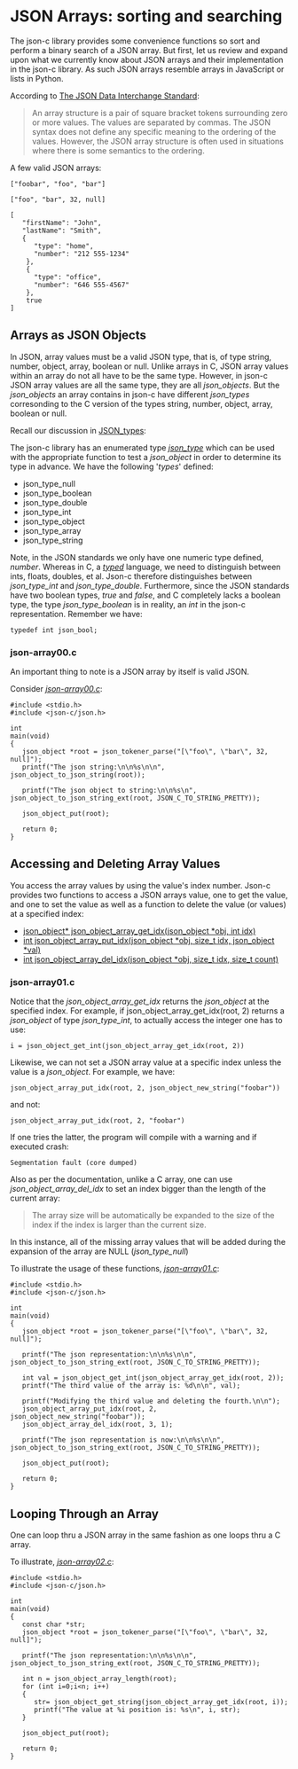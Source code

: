 # JSON Arrays: sorting and searching

The json-c library provides some convenience functions so sort and perform a binary search of a JSON array. But first, let us review and expand upon what we currently know about JSON arrays and their implementation in the json-c library. As such JSON arrays resemble arrays in JavaScript or lists in Python.

According to [The JSON Data Interchange Standard](http://www.ecma-international.org/publications/files/ECMA-ST/ECMA-404.pdf):
> An array structure is a pair of square bracket tokens surrounding zero or more values. The values are separated by commas. The JSON syntax does not define any specific meaning to the ordering of the values. However, the JSON array structure is often used in situations where there is some semantics to the ordering.

A few valid JSON arrays:

```
["foobar", "foo", "bar"]
```

```
["foo", "bar", 32, null]
```

```
[
   "firstName": "John",
   "lastName": "Smith",
   {
      "type": "home",
      "number": "212 555-1234"
    },
    {
      "type": "office",
      "number": "646 555-4567"
    },
    true
]
```

## Arrays as JSON Objects

In JSON, array values must be a valid JSON type, that is, of type string, number, object, array, boolean or null. Unlike arrays in C, JSON array values within an array do not all have to be the same type. However, in json-c JSON array values are all the same type, they are all _*json_objects*_. But the _*json_objects*_ an array contains in json-c have different _*json_types*_ corresonding to the C version of the types string, number, object, array, boolean or null.

Recall our discussion in [JSON_types](https://github.com/rbtylee/tutorial-jsonc/blob/master/tutorial/types.md):

The json-c library has an enumerated type [_*json_type*_](https://json-c.github.io/json-c/json-c-0.14/doc/html/json__types_8h.html) which can be used with the appropriate function to test a _*json_object*_ in order to determine its type in advance. We have the following '_types_' defined:

- json_type_null
- json_type_boolean
- json_type_double
- json_type_int
- json_type_object
- json_type_array
- json_type_string

Note, in the JSON standards we only have one numeric type defined, _number_. Whereas in C, a [_typed_](https://en.wikipedia.org/wiki/Strong_and_weak_typing) language, we need to distinguish between ints, floats, doubles, et al. Json-c therefore distinguishes between _*json_type_int*_ and _*json_type_double*_. Furthermore, since the JSON standards have two boolean types, _true_ and _false_, and C completely lacks a boolean type, the type _*json_type_boolean*_ is in reality, an *int* in the json-c representation. Remember we have:

```
typedef int json_bool;
```

### json-array00.c

An important thing to note is a JSON array by itself is valid JSON.

Consider [_*json-array00.c*_](https://github.com/rbtylee/tutorial-jsonc/blob/master/src/json-array00.c):

```
#include <stdio.h>
#include <json-c/json.h>

int
main(void)
{
   json_object *root = json_tokener_parse("[\"foo\", \"bar\", 32, null]");
   printf("The json string:\n\n%s\n\n", json_object_to_json_string(root));
   
   printf("The json object to string:\n\n%s\n", json_object_to_json_string_ext(root, JSON_C_TO_STRING_PRETTY));

   json_object_put(root);

   return 0;
}
```

## Accessing and Deleting Array Values

You access the array values by using the value's index number. Json-c provides two functions to access a JSON arrays value, one to get the value, and one to set the value as well as a function to delete the value (or values) at a specified index:

- [json_object\* json_object_array_get_idx(json_object \*obj, int idx)](https://json-c.github.io/json-c/json-c-0.14/doc/html/json__object_8h.html#a676711a76545d4ec65cc75f100f5fd19)
- [int json_object_array_put_idx(json_object *obj, size_t idx, json_object *val)](https://json-c.github.io/json-c/json-c-0.14/doc/html/json__object_8h.html#a1ac0ccdbc13a25da7d8b2dc9e421dfad)
- [int json_object_array_del_idx(json_object *obj, size_t idx, size_t count)](https://json-c.github.io/json-c/json-c-0.14/doc/html/json__object_8h.html#a722eca9f578704d3af38b97549242c1f)

### json-array01.c

Notice that the _*json_object_array_get_idx*_ returns the _*json_object*_ at the specified index. For example, if json_object_array_get_idx(root, 2) returns a _*json_object*_ of type _*json_type_int*_, to actually access the integer one has to use:

```
i = json_object_get_int(json_object_array_get_idx(root, 2))
```

Likewise, we can not set a JSON array value at a specific index unless the value is a _*json_object*_.  For example, we have:

```
json_object_array_put_idx(root, 2, json_object_new_string("foobar"))
```
and not:

```
json_object_array_put_idx(root, 2, "foobar")
```
If one tries the latter, the program will compile with a warning and if executed crash:

```
Segmentation fault (core dumped)
```
Also as per the documentation, unlike a C array, one can use _*json_object_array_del_idx*_ to set an index bigger than the length of the current array:

> The array size will be automatically be expanded to the size of the index if the index is larger than the current size.

In this instance, all of the missing array values that will be added during the expansion of the array are NULL (_*json_type_null*_)

To illustrate the usage of these functions, [_*json-array01.c*_](https://github.com/rbtylee/tutorial-jsonc/blob/master/src/json-array01.c):

```
#include <stdio.h>
#include <json-c/json.h>

int
main(void)
{
   json_object *root = json_tokener_parse("[\"foo\", \"bar\", 32, null]");

   printf("The json representation:\n\n%s\n\n", json_object_to_json_string_ext(root, JSON_C_TO_STRING_PRETTY));

   int val = json_object_get_int(json_object_array_get_idx(root, 2));
   printf("The third value of the array is: %d\n\n", val);

   printf("Modifying the third value and deleting the fourth.\n\n");
   json_object_array_put_idx(root, 2, json_object_new_string("foobar"));
   json_object_array_del_idx(root, 3, 1);

   printf("The json representation is now:\n\n%s\n\n", json_object_to_json_string_ext(root, JSON_C_TO_STRING_PRETTY));

   json_object_put(root);

   return 0;
}

```

## Looping Through an Array

One can loop thru a JSON array in the same fashion as one loops thru a C array.

To illustrate, [_*json-array02.c*_](https://github.com/rbtylee/tutorial-jsonc/blob/master/src/json-array02.c):

```
#include <stdio.h>
#include <json-c/json.h>

int
main(void)
{
   const char *str;
   json_object *root = json_tokener_parse("[\"foo\", \"bar\", 32, null]");

   printf("The json representation:\n\n%s\n\n", json_object_to_json_string_ext(root, JSON_C_TO_STRING_PRETTY));

   int n = json_object_array_length(root);
   for (int i=0;i<n; i++)
   {
      str= json_object_get_string(json_object_array_get_idx(root, i));
      printf("The value at %i position is: %s\n", i, str);
   }
   
   json_object_put(root);

   return 0;
}
```

